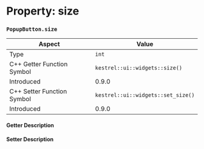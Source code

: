 
# Property: size
### `PopupButton.size`

| Aspect | Value |
| --- | --- |
| Type | `int` |
| C++ Getter Function Symbol | `kestrel::ui::widgets::size()` |
| Introduced | 0.9.0 |
| C++ Setter Function Symbol | `kestrel::ui::widgets::set_size()` |
| Introduced | 0.9.0 |

#### Getter Description

#### Setter Description

